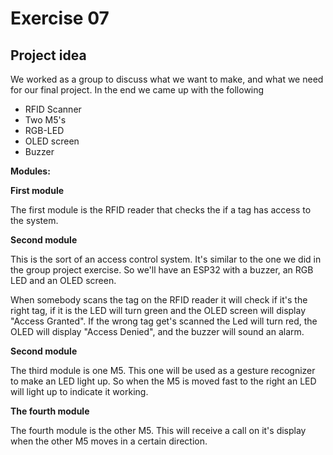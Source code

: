 # Exercise 07


## Project idea

We worked as a group to discuss what we want to make, and what we need for our final project. In the end we came up with the following

- RFID Scanner
- Two M5's
- RGB-LED
- OLED screen
- Buzzer

**Modules:**

**First module**

The first module is the RFID reader that checks the if a tag has access to the system.

**Second module** 

This is the sort of an access control system. It's similar to the one we did in the group project exercise. So we'll have an ESP32 with a buzzer, an RGB LED and an OLED screen. 

When somebody scans the tag on the RFID reader it will check if it's the right tag, if it is the LED will turn green and the OLED screen will display "Access Granted". If the wrong tag get's scanned the Led will turn red, the OLED will display "Access Denied", and the buzzer will sound an alarm.

**Second module** 

The third module is one M5. This one will be used as a gesture recognizer to make an LED light up. So when the M5 is moved fast to the right an LED will light up to indicate it working.

**The fourth module**

The fourth module is the other M5. This will receive a call on it's display when the other M5 moves in a certain direction.


